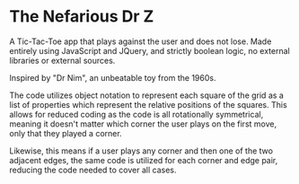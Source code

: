 # The Nefarious Dr Z
A Tic-Tac-Toe app that plays against the user and does not lose. Made entirely using JavaScript and JQuery, and strictly boolean logic, no external libraries or external sources.

Inspired by "Dr Nim", an unbeatable toy from the 1960s.

The code utilizes object notation to represent each square of the grid as a list of properties which represent the relative positions of the squares. This allows for reduced coding as the code is all rotationally symmetrical, meaning it doesn't matter which corner the user plays on the first move, only that they played a corner.

Likewise, this means if a user plays any corner and then one of the two adjacent edges, the same code is utilized for each corner and edge pair, reducing the code needed to cover all cases.

